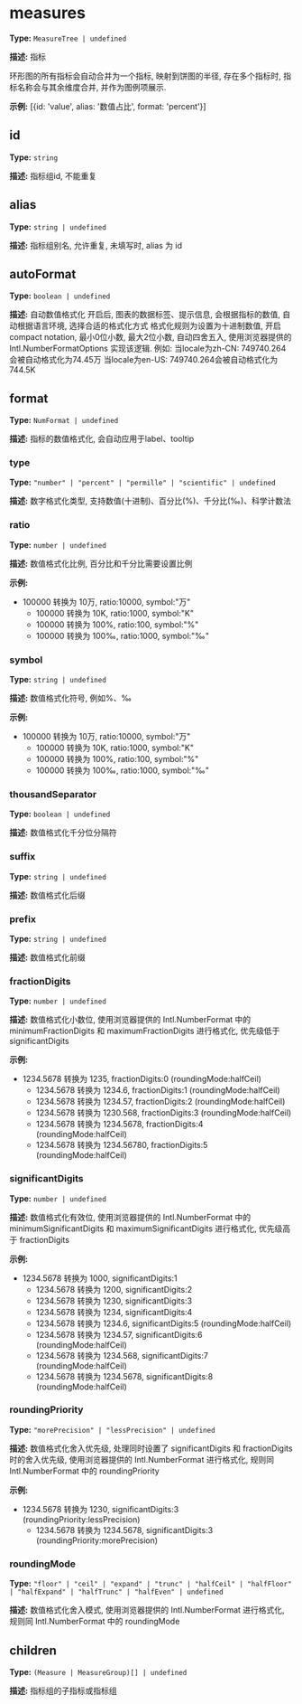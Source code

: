 # measures

**Type:** `MeasureTree | undefined`

**描述:**
指标
  
  环形图的所有指标会自动合并为一个指标, 映射到饼图的半径, 存在多个指标时, 指标名称会与其余维度合并, 并作为图例项展示.

**示例:**
[{id: 'value', alias: '数值占比', format: 'percent'}]


## id

**Type:** `string`

**描述:**
指标组id, 不能重复

## alias

**Type:** `string | undefined`

**描述:**
指标组别名, 允许重复, 未填写时, alias 为 id

## autoFormat

**Type:** `boolean | undefined`

**描述:**
自动数值格式化
  开启后, 图表的数据标签、提示信息, 会根据指标的数值, 自动根据语言环境, 选择合适的格式化方式
  格式化规则为设置为十进制数值, 开启compact notation, 最小0位小数, 最大2位小数, 自动四舍五入, 使用浏览器提供的 Intl.NumberFormatOptions 实现该逻辑.
  例如:
  当locale为zh-CN: 749740.264会被自动格式化为74.45万
  当locale为en-US: 749740.264会被自动格式化为744.5K

## format

**Type:** `NumFormat | undefined`

**描述:**
指标的数值格式化, 会自动应用于label、tooltip


### type

**Type:** `"number" | "percent" | "permille" | "scientific" | undefined`

**描述:**
数字格式化类型, 支持数值(十进制)、百分比(%)、千分比(‰)、科学计数法

### ratio

**Type:** `number | undefined`

**描述:**
数值格式化比例, 百分比和千分比需要设置比例

**示例:**
- 100000 转换为 10万, ratio:10000, symbol:"万"
  - 100000 转换为 10K, ratio:1000, symbol:"K"
  - 100000 转换为 100%, ratio:100, symbol:"%"
  - 100000 转换为 100‰, ratio:1000, symbol:"‰"

### symbol

**Type:** `string | undefined`

**描述:**
数值格式化符号, 例如%、‰

**示例:**
- 100000 转换为 10万, ratio:10000, symbol:"万"
  - 100000 转换为 10K, ratio:1000, symbol:"K"
  - 100000 转换为 100%, ratio:100, symbol:"%"
  - 100000 转换为 100‰, ratio:1000, symbol:"‰"

### thousandSeparator

**Type:** `boolean | undefined`

**描述:**
数值格式化千分位分隔符

### suffix

**Type:** `string | undefined`

**描述:**
数值格式化后缀

### prefix

**Type:** `string | undefined`

**描述:**
数值格式化前缀

### fractionDigits

**Type:** `number | undefined`

**描述:**
数值格式化小数位, 使用浏览器提供的 Intl.NumberFormat 中的 minimumFractionDigits 和 maximumFractionDigits 进行格式化, 优先级低于 significantDigits

**示例:**
- 1234.5678 转换为 1235, fractionDigits:0 (roundingMode:halfCeil)
  - 1234.5678 转换为 1234.6, fractionDigits:1 (roundingMode:halfCeil)
  - 1234.5678 转换为 1234.57, fractionDigits:2 (roundingMode:halfCeil)
  - 1234.5678 转换为 1230.568, fractionDigits:3 (roundingMode:halfCeil)
  - 1234.5678 转换为 1234.5678, fractionDigits:4 (roundingMode:halfCeil)
  - 1234.5678 转换为 1234.56780, fractionDigits:5 (roundingMode:halfCeil)

### significantDigits

**Type:** `number | undefined`

**描述:**
数值格式化有效位, 使用浏览器提供的 Intl.NumberFormat 中的 minimumSignificantDigits 和 maximumSignificantDigits 进行格式化, 优先级高于 fractionDigits

**示例:**
- 1234.5678 转换为 1000, significantDigits:1
  - 1234.5678 转换为 1200, significantDigits:2
  - 1234.5678 转换为 1230, significantDigits:3
  - 1234.5678 转换为 1234, significantDigits:4
  - 1234.5678 转换为 1234.6, significantDigits:5 (roundingMode:halfCeil)
  - 1234.5678 转换为 1234.57, significantDigits:6 (roundingMode:halfCeil)
  - 1234.5678 转换为 1234.568, significantDigits:7 (roundingMode:halfCeil)
  - 1234.5678 转换为 1234.5678, significantDigits:8 (roundingMode:halfCeil)

### roundingPriority

**Type:** `"morePrecision" | "lessPrecision" | undefined`

**描述:**
数值格式化舍入优先级, 处理同时设置了 significantDigits 和 fractionDigits 时的舍入优先级, 使用浏览器提供的 Intl.NumberFormat 进行格式化, 规则同 Intl.NumberFormat 中的 roundingPriority

**示例:**
- 1234.5678 转换为 1230, significantDigits:3 (roundingPriority:lessPrecision)
  - 1234.5678 转换为 1234.5678, significantDigits:3 (roundingPriority:morePrecision)

### roundingMode

**Type:** `"floor" | "ceil" | "expand" | "trunc" | "halfCeil" | "halfFloor" | "halfExpand" | "halfTrunc" | "halfEven" | undefined`

**描述:**
数值格式化舍入模式, 使用浏览器提供的 Intl.NumberFormat 进行格式化, 规则同 Intl.NumberFormat 中的 roundingMode

## children

**Type:** `(Measure | MeasureGroup)[] | undefined`

**描述:**
指标组的子指标或指标组


